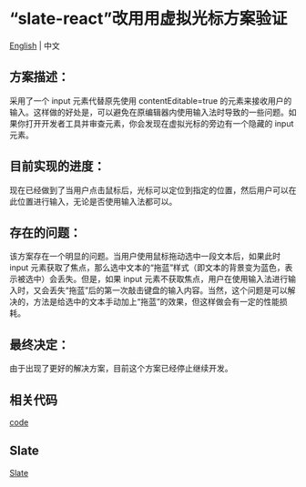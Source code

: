# “slate-react”改用用虚拟光标方案验证

[English](./README.md) | 中文

## 方案描述：

采用了一个 input 元素代替原先使用 contentEditable=true 的元素来接收用户的输入。这样做的好处是，可以避免在原编辑器内使用输入法时导致的一些问题。如果你打开开发者工具并审查元素，你会发现在虚拟光标的旁边有一个隐藏的 input 元素。

## 目前实现的进度：

现在已经做到了当用户点击鼠标后，光标可以定位到指定的位置，然后用户可以在此位置进行输入，无论是否使用输入法都可以。

## 存在的问题：

该方案存在一个明显的问题。当用户使用鼠标拖动选中一段文本后，如果此时 input 元素获取了焦点，那么选中文本的“拖蓝”样式（即文本的背景变为蓝色，表示被选中）会丢失。但是，如果 input 元素不获取焦点，用户在使用输入法进行输入时，又会丢失“拖蓝”后的第一次敲击键盘的输入内容。当然，这个问题是可以解决的，方法是给选中的文本手动加上“拖蓝”的效果，但这样做会有一定的性能损耗。

## 最终决定：

由于出现了更好的解决方案，目前这个方案已经停止继续开发。

## 相关代码

[code](https://github.com/changlin-cn/slate-virtual/tree/virtual-cursor/packages/slate-react/src/components/editable-virtual-cursor)

## Slate

[Slate](https://github.com/ianstormtaylor/slate)
